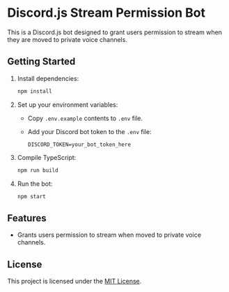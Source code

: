 # Discord.js Stream Permission Bot

This is a Discord.js bot designed to grant users permission to stream when they are moved to private voice channels.

## Getting Started

1. Install dependencies:

   ```bash
   npm install
   ```

2. Set up your environment variables:

   - Copy `.env.example` contents to `.env` file.
   - Add your Discord bot token to the `.env` file:

     ```
     DISCORD_TOKEN=your_bot_token_here
     ```

3. Compile TypeScript:

   ```bash
   npm run build
   ```

4. Run the bot:

   ```bash
   npm start
   ```

## Features

- Grants users permission to stream when moved to private voice channels.

## License

This project is licensed under the [MIT License](LICENSE).
